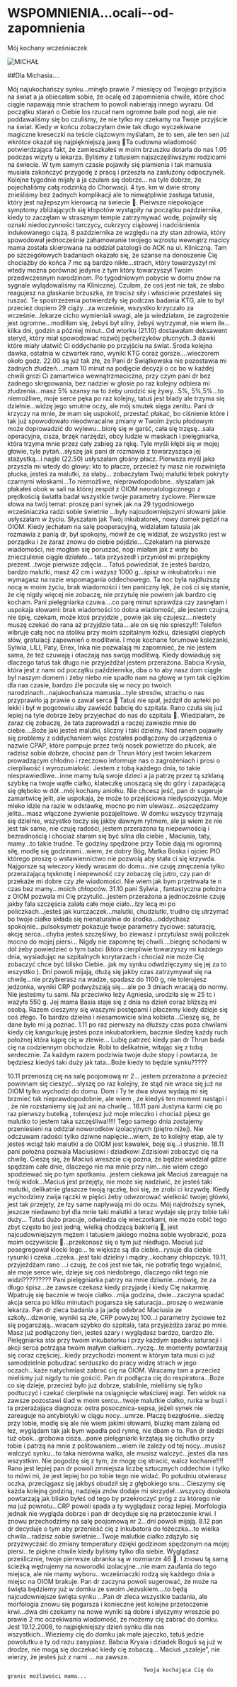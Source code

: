 WSPOMNIENIA...ocali--od-zapomnienia
===================================
Mój kochany wcześniaczek

![MICHAŁ](http://photos.nasza-klasa.pl/28706125/14/main/0b7108be39.jpeg)

##Dla Michasia....

Mój najukochańszy synku...minęło prawie 7 miesięcy od Twojego przyjścia na świat a ja obiecałam sobie, że ocalę od zapomnienia chwile, które choć ciągle napawają mnie strachem to powoli nabierają innego wyrazu.
Od początku starań o Ciebie los rzucał nam ogromne bale pod nogi, ale nie poddawaliśmy się bo czuliśmy, że nie tylko my czekamy na Twoje przyjście na świat. Kiedy w końcu  zobaczyłam dwie tak długo wyczekiwane magiczne kreseczki na teście ciążowym myślałam, że to sen, ale ten sen już wkrótce okazał się najpiękniejszą jawą Ta cudowna wiadomość potwierdzająca fakt, że zamieszkałeś w moim brzuszku dotarła do nas 1.05 podczas wizyty u lekarza. Byliśmy z tatusiem najszczęśliwszymi rodzicami na świecie. W tym samym czasie pojawiły się plamienia i tak mamusia musiała zakończyć przygodę z pracą i przeszła na zasłużony odpoczynek. Kolejne tygodnie mijały a ja czułam się dobrze... na tyle dobrze, że pojechaliśmy całą rodzinką do Chorwacji. 4 tys. km w dwie strony znieśliśmy bez żadnych komplikacji ale to niewątpliwie zasługa tatusia, który jest najlepszym kierowcą na świecie .
Pierwsze niepokojące symptomy zbliżających się kłopotów wystąpiły na początku października, kiedy to zaczęłam w strasznym tempie zatrzymywać wodę, pojawiły się oznaki niedoczynności tarczycy, cukrzycy ciążowej i nadciśnienia indukowanego ciążą. 8 października ze względu na zły stan zdrowia, który spowodował jednocześnie zahamowanie twojego wzrostu wewnątrz macicy mama została skierowana na oddział patologii do ACK na ul. Kliniczną. Tam po szczegółowych badaniach okazało się, że szanse na donoszenie Cię chociażby do końca 7 mc są bardzo nikłe...strach, który towarzyszył mi wtedy można porównać jedynie z tym który towarzyszył Twoim przedwczesnym narodzinom. Po tygodniowym pobycie w domu znów na sygnale wylądowaliśmy na Klinicznej. Czułam, że coś jest nie tak, że słabo reagujesz na głaskanie brzuszka, że tracisz siły i właściwie przestałeś się ruszać. Te spostrzeżenia potwierdziły się podczas badania KTG, ale to był przecież dopiero 29 ciąży...za wcześnie, wszystko krzyczało za wcześnie...lekarze cicho wymieniali uwagi, ale ja wiedziałam, że zagrożenie jest ogromne...modliłam się, żebyś był silny, żebyś wytrzymał, nie wiem ile... kilka dni, godzin a później minut...Od wtorku (21.10) dostawałam deksawent steryd, który miał spowodować rozwój pęcherzyków płucnych..3 dawki które miały ułatwić Ci oddychanie po przyjściu na świat. Środa kolejna dawka, ostatnia w czwartek rano, wyniki KTG coraz gorsze....wieczorem około godz. 22.00 są już tak złe, że Pani dr Świątkowska nie pozostawia mi żadnych złudzeń....mam 10 minut na podjęcie decyzji o cc bo w każdej chwili grozi Ci zamartwica wewnątrzmaciczna, przy czym pani dr bez żadnego skrępowania, bez nadziei w głosie po raz kolejny odbiera mi złudzenia...masz 5% szansy na to żeby urodzić się żywy...5%, 5%,5%...to niemożliwe, moje serce pęka po raz kolejny, tatuś jest blady ale trzyma się dzielnie...widzę jego smutne oczy, ale mój smutek sięga zenitu. Pani dr krzyczy na mnie, że mam się uspokoić, przestać płakać, bo ciśnienie które i tak już spowodowało nieodwracalne zmiany w Twoim życiu płodowym może doprowadzić do wylewu...biorę się w garść, cała się trzęsę...sala operacyjna, cisza, brzęk narzędzi, obcy ludzie w maskach i pielęgniarka, która trzyma mnie przez cały zabieg za rękę. Tyle myśli kłębi się w mojej głowie, tyle pytań...słyszę jak pani dr rozmawia z towarzysząca jej stażystką...i nagle (22.50) usłyszałam głośny płacz. Pierwsza myśl jaka przyszła mi wtedy do głowy: kto to płacze, przecież ty masz nie rozwinięta płucka, jesteś za malutki, za słaby...  zobaczyłam Twój malutki łebek pokryty czarnymi włoskami...To niemożliwe, nieprawdopodobne...słyszałam jak płakałeś obok w sali na której zespół z OIOM neonatologicznego z prędkością światła badał wszystkie twoje parametry życiowe. Pierwsze słowa na twój temat: proszę pani synek jak na 29 tygodniowego wcześniaczka radzi sobie świetnie ...były najcudowniejszymi słowami jakie usłyszałam  w  życiu. Słyszałam jak Twój inkubatorek, nowy domek pędził na OIOM. Kiedy jechałam na salę pooperacyjną, widziałam tatusia jak rozmawia z panią dr, był spokojny, mówił że cię widział, że wszystko jest w porządku i że zaraz znowu do ciebie pójdzie....Czekałam na pierwsze wiadomości, nie mogłam się poruszać, nogi miałam jak z waty bo znieczulenie ciągle działało... tata przyszedł i przyniósł mi przepiękny prezent...twoje pierwsze zdjęcia...
Tatuś powiedział, że jesteś bardzo, bardzo malutki, masz 42 cm i ważysz 1000 g...śpisz w inkubatorku i nie wymagasz na razie wspomagania oddechowego. Ta noc była najdłuższą nocą w moim życiu, brak wiadomości i ten paniczny lęk, że coś ci się stanie, że cię nigdy więcej nie zobaczę, nie przytulę nie powiem jak bardzo cię kocham.  Pani pielęgniarka czuwa....co parę minut sprawdza czy zasnęłam i uspokaja słowami: brak wiadomości to dobra wiadomość, ale jestem czujna, nie śpię, czekam, może ktoś przyjdzie , powie jak się czujesz....niestety muszę czekać do rana aż przyjdzie tata....ale on się nie spieszy!!!  Telefon wibruje całą noc na stoliku przy moim szpitalnym łóżku, dziesiątki ciepłych słów, gratulacji zapewnień o modlitwie. I moje kochane forumowe koleżanki, Sylwia, LILI, Paty, Enex, Inka nie pozwalają mi zapomnieć, że nie jestem sama, że też czuwają i otaczają nas swoją modlitwą. Kiedy dowiaduję się dlaczego tatuś tak długo nie przyjeżdżał jestem przerażona. Babcia Krysia, która jest z nami od początku października, dba o to aby nasz dom ciągle był naszym domem i żeby niebo nie spadło nam na głowę w tym tak ciężkim dla nas czasie, bardzo źle poczuła się w nocy po twoich narodzinach...najukochańsza mamusia...tyle stresów, strachu o nas przyprawiło ją prawie o zawał serca  Tatuś nie spał, jeździł do apteki po lekki i był w pogotowiu aby zawieźć babcię do szpitala. Rano czuła się już lepiej na tyle dobrze żeby przyjechać do nas do szpitala .
 Wiedziałam, że zaraz cię zobaczę, że tata zaprowadzi a raczej zawiezie mnie do ciebie....Boże jaki jesteś malutki, śliczny i taki dzielny. Nad ranem pojawiły się problemy z oddychaniem więc zostałeś podłączony do urządzenia o nazwie CPAP, które pompuje przez twój nosek powietrze do płucek, ale radzisz sobie dobrze, chociaż pan dr Thrun który jest twoim lekarzem prowadzącym chłodno i rzeczowo informuje nas o zagrożeniach i prosi o cierpliwość i wyrozumiałość.
Jestem z tobą każdego dnia, to takie niesprawiedliwe...inne mamy tulą swoje dzieci a ja patrzę przez tą szklaną szybkę na twoje wątłe ciałko, klateczkę unoszącą się do góry i zapadającą się głęboko w dół...mój kochany aniołku. Nie chcesz jeść, pan dr sugeruje zamartwicę jelit, ale uspokaja, że może to przejściowa niedyspozycja. Moje mleko idzie na razie w odstawkę, mocno po nim ulewasz...oszczędzamy jelita...masz włączone żywienie pozajelitowe. W domku wszyscy trzymają się dzielnie, wszystko toczy się jakby dawnym rytmem, ale ja wiem że nie jest tak samo, nie czuję radości, jestem przerażona tą niepewnością i bezradnością i chociaż staram się być silna dla ciebie , Maciusia, taty, mamy...to takie trudne. Te godziny spędzone przy Tobie dają mi ogromną siłę, modlę się godzinami...wiem, że dobry Bóg, Matka Boska i ojciec PIO którego proszę o wstawiennictwo nie pozwolą aby stała ci się krzywda. Najgorsze są wieczory kiedy wracam do domu...nie czuję zmęczenia tylko przerażającą tęsknotę i niepewność czy zobaczę cię jutro, czy pan dr przekaże mi dobre czy złe wiadomości. Nie wiem jak bym przetrwała te n czas bez mamy...moich chłopców.
31.10 pani Sylwia , fantastyczna położna z OIOM pozwala mi Cię przytulić...jestem przerażona a jednocześnie czuję jakby fala szczęścia zalała całe moje ciało...łzy lecą mi po policzkach...jesteś jak kurczaczek...malutki, chudziutki, trudno cię utrzymać bo twoje ciałko składa się nienaturalnie do środka...oddychasz spokojnie...pulsoksymetr pokazuje twoje parametry życiowe: saturację, akcję serca...chyba jesteś szczęśliwy, bo ziewasz i przytulasz swój policzek mocno do mojej piersi...
Nigdy nie zapomnę tej chwili....biegnę schodami w dół żeby powiedzieć o tym  babci (która cierpliwie towarzyszy mi każdego dnia, wysiadując na szpitalnych korytarzach i chociaż nie może Cię zobaczyć chce być blisko Ciebie...jak my synku odwdzięczymy się jej za to wszystko ). 
Dni powoli mijają, dłużą się jakby czas zatrzymywał się na chwilę...nie przybierasz na wadze, spadasz do 1100 g, nie tolerujesz jedzonka, wyniki CRP podwyższają się....ale po 3 dniach wracają do normy. Nie jesteśmy tu sami. Na przeciwko leży Agniesia, urodziła się w 25 tc i ważyła 550 g. Jej mama Basia staje się z dnia na dzień coraz bliższą mi osobą. Razem cieszymy się waszymi postępami i płaczemy kiedy dzieje się coś złego. To bardzo dzielna i niesamowicie silna kobieta...Cieszę się, że dane było mi ją poznać.
1.11 po raz pierwszy na dłuższy czas poza chwilami kiedy cię kangurkuję jesteś poza inkubatorkiem, bacznie śledzę każdy ruch położnej która kąpię cię w zlewie...
Lubię patrzeć kiedy pan dr Thrun bada cię na codziennym obchodzie. Robi to delikatnie, witając się
z  tobą serdecznie. Za każdym razem podziwia twoje duże stopy i powtarza, że będziesz kiedyś taki duży jak tata...Boże kiedy to będzie synku?????

10.11 przenoszą cię na salę poojomową nr 2... jestem przerażona a przecież powinnam się cieszyć...słyszę po raz kolejny, że stąd nie wraca się już na OIOM tylko wychodzi do domu. Dom i Ty te dwa słowa wydają mi się brzmieć tak nieprawdopodobnie, ale wiem , że kiedyś ten moment nastąpi i , że nie rozstaniemy się już ani na chwilę...
16.11 pani Justyna karmi cię po raz pierwszy butelką , tolerujesz już moje mleczko i chociaż  pijesz go malutko to jestem taka szczęśliwa!!!!!
Tego samego dnia zostajemy przeniesieni na oddział noworodków izolacyjnych (piętro niżej). Nie odczuwam radości tylko dziwne napięcie...wiem, że to kolejny etap, ale ty jesteś wciąż taki malutki a do OIOM jest kawałek, boję się...i słusznie. 18.11 pani położna pozwala Maciusiowi i dziadkowi Zdzisiowi zobaczyć cię na chwilę. Cieszę się, że Maciuś wreszcie cię pozna, że będzie wiedział gdzie spędzam całe dnie, dlaczego nie ma mnie przy nim...nie wiem czego spodziewać się po tym spotkaniu...jestem ciekawa jak Maciuś zareaguje na twój widok...Maciuś jest przejęty, nie może się nadziwić, że jesteś taki malutki, delikatnie głaszcze twoją rączkę, boi się, że zrobi ci krzywdę. Kiedy wychodzimy zwija rączki w pięści żeby odwzorować wielkość twojej główki, jest tak przejęty, że łzy same napływają mi do oczu. Mój najdroższy synek, jeszcze niedawno był dla mnie taki malutki a teraz wydaje się przy tobie taki duży...
Tatuś dużo pracuje, odwiedza cię wieczorkami, nie może robić tego zbyt często bo jest jedną, wielką chodzącą bakterią , jest najcudowniejszym mężem i tatusiem jakiego można sobie wyobrazić, poza moim oczywiście ...przekonasz się o tym już niedługo. Maciuś już posegregował klocki lego... te większe są dla ciebie...rysuje dla ciebie rysunki i czeka...czeka...jest taki dzielny i mądry...kochany chłopczyk.
19.11, przyjeżdżam rano ...i czuję, że coś jest nie tak, nie potrafię tego wyjaśnić, ale moje serce wie, dzieje się coś niedobrego, dlaczego nikt tego nie widzi????????? Pani pielęgniarka patrzy na mnie dziwnie...mówię, że za długo śpisz...że zawsze czekasz kiedy przyjadę  i kiedy Cię nakarmię. Wpatruję się bacznie w twoje ciałko...mija godzina, dwie...zaczyna spadać akcja serca po kilku minutach pogarsza się saturacja...proszę o wezwanie lekarza. Pan dr zleca badania a ja jadę odebrać Maciusia ze szkoły...dzwonię, wyniki są złe, CRP powyżej 100...i parametry życiowe też się pogarszają...wracam szybko do szpitala,  tata przyjeżdża zaraz po mnie. Masz już podłączony tlen, jesteś szary i wyglądasz bardzo, bardzo źle. Pielęgniarka stoi przy twoim inkubatorku i przy każdym spadku saturacji i akcji serca potrząsa twoim małym ciałkiem...ryczę...te momenty powtarzają się coraz częściej...kiedy przychodzi moment w którym tata musi ci już samodzielnie pobudzać serduszko do pracy widzę strach w jego oczach...każe natychmiast zabrać cię na OIOM. Wracamy tam a przecież mieliśmy już nigdy tu nie gościć. Pan dr podłącza cię do respiratora...Boże co się dzieje, przecież było już dobrze, stabilnie,  mieliśmy się tylko podtuczyć i czekać cierpliwie na osiągnięcie właściwej wagi. Ten widok na zawsze pozostawi ślad w moim sercu...twoje malutkie ciałko, rurka w buzi i ta przerażająca diagnoza: ostra posocznica-sepsa, jeżeli synek nie zareaguje na antybiotyki w ciągu nocy...umrze. Płaczę bezgłośnie...siedzę przy tobie, modlę się ale nie wiem jakimi słowami, bluzkę mam zalaną od łez, wyglądam tak jak bym wpadła pod rynnę, nie dbam o to. Pan dr siedzi tuż obok...grobowa cisza...panie pielęgniarki krzątają się cichutko przy tobie i patrzą na mnie z politowaniem...wiem ile zależy od tej nocy...musisz walczyć synku...to taka nierówna walka, ale musisz walczyć...jesteś dla nas wszystkim. Nie pogodzę się  z tym, że mogę cię stracić, walcz kochanie!!!! Rano jest lepiej pan dr powoli zmniejsza liczbę sztucznych oddechów i tylko to mówi mi, że jest lepiej bo po tobie tego nie widać. Po południu otwierasz oczka, przeciągasz się jakbyś obudził się z głębokiego snu...
Cieszymy się każda kolejną godziną, nadzieja znów dodaje mi skrzydeł...wszyscy dookoła powtarzają jak blisko byłeś od tego by przekroczyć próg z za którego nie ma już powrotu...CRP powoli spada a ty wyglądasz coraz lepiej. Morfologia jednak nie wygląda dobrze i pan dr decyduje się na przetoczenie krwi.
I znowu przechodzimy na salę poojomową nr 2...dni powoli mijają. 8.12 pan dr decyduje o tym aby przenieść cię z inkubatora do łóżeczka...to wielka chwila...radzisz sobie świetnie...Twoje malutkie ciałko zdążyło się przyzwyczaić do zmiany temperatury dzięki godzinom spędzonym na mojej piersi...te piękne chwile kiedy byliśmy tylko dla siebie. Wyglądasz prześlicznie, twoje pierwsze ubranka są w rozmiarze 46 .
I znowu tą samą ścieżką wędrujemy na noworodki izolacyjne...nie mam zaufania do tego miejsca, ale nie mamy wyboru...wcześniaczki rodzą się każdego dnia a miejsc na OIOM brakuje. Pan dr zaczyna powoli sugerować, że może na święta będziemy już w domku ze swoim Jezuskiem....to będą najcudowniejsze święta synku ...Pan dr zleca wszystkie badania, ale morfologia znowu się pogarsza i konieczne jest kolejne przetoczenie krwi...dwa dni czekamy na nowe wyniki są dobre i słyszymy wreszcie po prawie 2 mc oczekiwania wiadomość, że możemy cię zabrać do domku. 
Jest 19.12.2008, to najpiękniejszy dzień synku dla nas wszystkich...Wieziemy cię do domku jak małe jajeczko, tatuś jedzie powolutku a ty od razu zasypiasz. Babcia Krysia i dziadek Boguś są już w drodze, nie mogą się doczekać kiedy cię zobaczą... Maciuś „szaleje”, nie wierzy, że jesteś już  z nami ....na zawsze.

                                               Twoja kochająca Cię do granic możliwości mama...

